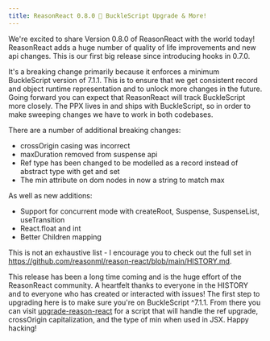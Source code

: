 ```yaml
---
title: ReasonReact 0.8.0 🎉 BuckleScript Upgrade & More!
---
```


We're excited to share Version 0.8.0 of ReasonReact with the world today! ReasonReact adds a huge number of quality of life improvements and new api changes. This is our first big release since introducing hooks in 0.7.0.

It's a breaking change primarily because it enforces a minimum BuckleScript version of 7.1.1. This is to ensure that we get consistent record and object runtime representation and to unlock more changes in the future. Going forward you can expect that ReasonReact will track BuckleScript more closely. The PPX lives in and ships with BuckleScript, so in order to make sweeping changes we have to work in both codebases.

There are a number of additional breaking changes:

* crossOrigin casing was incorrect
* maxDuration removed from suspense api
* Ref type has been changed to be modelled as a record instead of abstract type with get and set
* The min attribute on dom nodes in now a string to match max

As well as new additions:

* Support for concurrent mode with createRoot, Suspense, SuspenseList, useTransition
* React.float and int
* Better Children mapping

This is not an exhaustive list - I encourage you to check out the full set in https://github.com/reasonml/reason-react/blob/main/HISTORY.md.

This release has been a long time coming and is the huge effort of the ReasonReact community. A heartfelt thanks to everyone in the HISTORY and to everyone who has created or interacted with issues! The first step to upgrading here is to make sure you're on BuckleScript ^7.1.1. From there you can visit [upgrade-reason-react](https://github.com/rickyvetter/upgrade-reason-react) for a script that will handle the ref upgrade, crossOrigin capitalization, and the type of min when used in JSX. Happy hacking!

